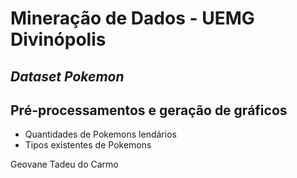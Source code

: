 # Mineração de Dados - UEMG Divinópolis

## _Dataset Pokemon_

## Pré-processamentos e geração de gráficos

- Quantidades de Pokemons lendários
- Tipos existentes de Pokemons

Geovane Tadeu do Carmo
